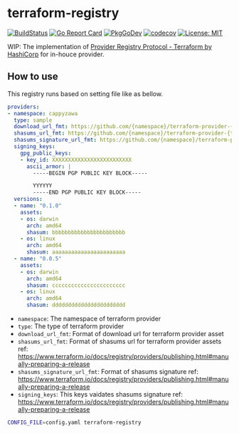 # terraform-registry

[![BuildStatus](https://github.com/cappyzawa/terraform-registry/workflows/CI/badge.svg)](https://github.com/cappyzawa/terraform-registry/actions?query=workflow%3ACI)
[![Go Report Card](https://goreportcard.com/badge/github.com/cappyzawa/terraform-registry)](https://goreportcard.com/report/github.com/cappyzawa/terraform-registry)
[![PkgGoDev](https://pkg.go.dev/badge/github.com/cappyzawa/terraform-registry)](https://pkg.go.dev/github.com/cappyzawa/terraform-registry)
[![codecov](https://codecov.io/gh/cappyzawa/terraform-registry/branch/main/graph/badge.svg)](https://codecov.io/gh/cappyzawa/terraform-registry)
[![License: MIT](https://img.shields.io/badge/License-MIT-yellow.svg)](https://github.com/cappyzawa/terraform-registry/blob/main/LICENSE)

WIP: The implementation of [Provider Registry Protocol \- Terraform by HashiCorp](https://www.terraform.io/docs/internals/provider-registry-protocol.html) for in-houce provider.

## How to use

This registry runs based on setting file like as bellow.

```yaml
providers:
- namespace: cappyzawa
  type: sample 
  download_url_fmt: https://github.com/{namespace}/terraform-provider-{type}/releases/download/v{version}/terraform-provider-{type}_{version}_{os}_{arch}.zip
  shasums_url_fmt: https://github.com/{namespace}/terraform-provider-{type}/releases/download/v{version}/terraform-provider-{type}_{version}_SHA256SUMS
  shasums_signature_url_fmt: https://github.com/{namespace}/terraform-provider-{type}/releases/download/v{version}/terraform-provider-{type}_{version}_SHA256SUMS.sig
  signing_keys:
    gpg_public_keys:
    - key_id: XXXXXXXXXXXXXXXXXXXXXXXXX
      ascii_armor: |
        -----BEGIN PGP PUBLIC KEY BLOCK-----

        YYYYYY
        -----END PGP PUBLIC KEY BLOCK-----
  versions:
  - name: "0.1.0"
    assets:
    - os: darwin
      arch: amd64
      shasum: bbbbbbbbbbbbbbbbbbbbbbb
    - os: linux
      arch: amd64
      shasum: aaaaaaaaaaaaaaaaaaaaaaa
  - name: "0.0.5"
    assets:
    - os: darwin
      arch: amd64
      shasum: ccccccccccccccccccccccc
    - os: linux
      arch: amd64
      shasum: ddddddddddddddddddddddd
```

* `namespace`: The namespace of terraform provider
* `type`: The type of terraform provider
* `download_url_fmt`: Format of download url for terraform provider asset
* `shasums_url_fmt`: Format of shasums url for terraform provider assets
    ref: https://www.terraform.io/docs/registry/providers/publishing.html#manually-preparing-a-release
* `shasums_signature_url_fmt`: Format of shasums signature
    ref: https://www.terraform.io/docs/registry/providers/publishing.html#manually-preparing-a-release
* `signing_keys`: This keys vaidates shasums signature
    ref: https://www.terraform.io/docs/registry/providers/publishing.html#manually-preparing-a-release

```bash
CONFIG_FILE=config.yaml terraform-registry
```
